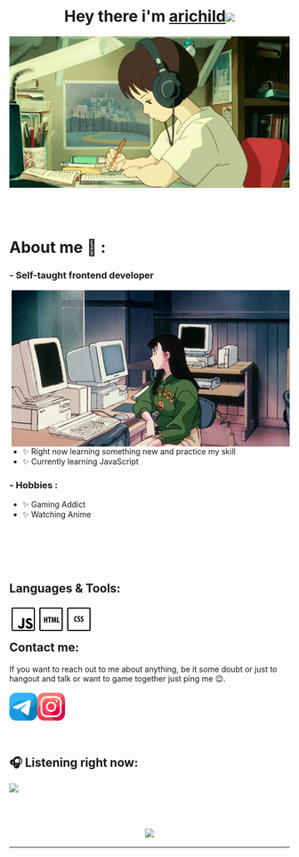 <h1 align="center">Hey there i'm <a href="https://github.com/arichild">arichild</a><img src="https://media.giphy.com/media/hvRJCLFzcasrR4ia7z/giphy.gif" width="25px"></h1>
<div align="center">
<img hight="300" width="700" alt="GIF" align="center" src="https://github.com/arichild/arichild/blob/main/assets/1355e4415c3121d59403bf3832bd788c.gif">
</div>

</br>
</br>
</br>

# About me 💬 :

### - Self-taught frontend developer

<img hight="400" width="500" alt="GIF" align="right" src="https://github.com/arichild/arichild/blob/main/assets/ba9710ca2c65ef7bc4318c9d857d9f1f.gif">

- ✨ Right now learning something new and practice my skill
- ✨ Currently learning JavaScript

### - Hobbies : 
- ✨ Gaming Addict
- ✨ Watching Anime

</br>
</br>
</br>
</br>

## Languages & Tools:
<img hight="50" width="50" alt="GIF" align="left" src="https://github.com/arichild/arichild/blob/main/assets/icons/icons8-javascript-50.png">
<img hight="50" width="50" alt="GIF" align="left" src="https://github.com/arichild/arichild/blob/main/assets/icons/icons8-html-50.png">
<img hight="50" width="50" alt="GIF" align="left" src="https://github.com/arichild/arichild/blob/main/assets/icons/icons8-css-50.png">

</br>
</br>

## Contact me:
If you want to reach out to me about anything, be it some doubt or just to </br> hangout and talk or want to game together just ping me 😉.
</br>
</br>
<a href="https://t.me/arichild"><img hight="50" width="50" alt="GIF" align="left" src="https://github.com/arichild/arichild/blob/main/assets/icons/telegram.png"></a>
<a href="https://www.instagram.com/bonjourblya/"><img hight="50" width="50" alt="GIF" align="left" src="https://github.com/arichild/arichild/blob/main/assets/icons/instagram.png"></a>

</br>
</br>
</br>
</br>

<h2 align="left"><g-emoji alias="headphones" fallback-src="https://github.githubassets.com/images/icons/emoji/unicode/1f3a7.png">🎧</g-emoji> Listening right now: </h2>
<p align="left">
  <a href="https://spotify-github-profile.vercel.app/api/view?uid=7marco6rwybmamb73h0ef4p0d&cover_image=true&theme=novatorem&bar_color=53b14f&bar_color_cover=false">
    <img src="https://spotify-github-profile.vercel.app/api/view?uid=7marco6rwybmamb73h0ef4p0d&cover_image=true&theme=novatorem&bar_color=53b14f&bar_color_cover=false">
  </a>
</p>

</br>
</br>

<p align="center" >  
  <a href="https://github.com/anuraghazra/github-readme-stats"> 
    <img  src="https://github-readme-stats.vercel.app/api/top-langs/?username=arichild&layout=compact"/>
  </a>
</p>

*************
